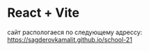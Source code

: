 # React + Vite

сайт распологаеся по следующему адрессу: https://sagderovkamalit.github.io/school-21